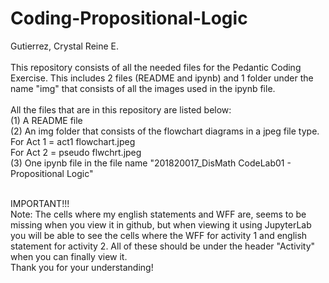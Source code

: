 # Coding-Propositional-Logic
Gutierrez, Crystal Reine E. <br><br>
This repository consists of all the needed files for the Pedantic Coding Exercise. This includes 2 files (README and ipynb) and 1 folder under the name "img" that consists of all the images used in the ipynb file. <br><br>
All the files that are in this repository are listed below:<br>
(1) A README file<br>
(2) An img folder that consists of the flowchart diagrams in a jpeg file type.<br>
    For Act 1 = act1 flowchart.jpeg<br>
    For Act 2 = pseudo flwchrt.jpeg<br>
(3) One ipynb file in the file name "201820017_DisMath CodeLab01 - Propositional Logic"<br><br>

IMPORTANT!!!<br>
Note: The cells where my english statements and WFF are, seems to be missing when you view it in github, but when viewing it using JupyterLab you will be able to see the cells where the WFF for activity 1 and english statement for activity 2. All of these should be under the header "Activity" when you can finally view it.<br>
Thank you for your understanding!

